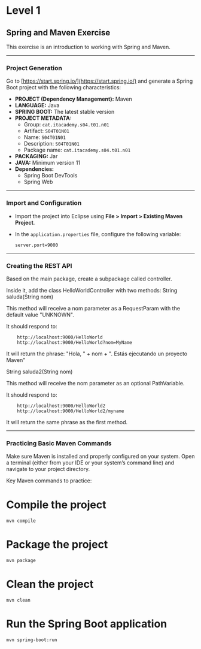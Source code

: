 # Level 1

## Spring and Maven Exercise

This exercise is an introduction to working with Spring and Maven.

---

### Project Generation

Go to [https://start.spring.io/](https://start.spring.io/) and generate a Spring Boot project with the following characteristics:

- **PROJECT (Dependency Management):** Maven  
- **LANGUAGE:** Java  
- **SPRING BOOT:** The latest stable version  
- **PROJECT METADATA:**  
  - Group: `cat.itacademy.s04.t01.n01`  
  - Artifact: `S04T01N01`  
  - Name: `S04T01N01`  
  - Description: `S04T01N01`  
  - Package name: `cat.itacademy.s04.t01.n01`  
- **PACKAGING:** Jar  
- **JAVA:** Minimum version 11  
- **Dependencies:**  
  - Spring Boot DevTools  
  - Spring Web  

---

### Import and Configuration

- Import the project into Eclipse using **File > Import > Existing Maven Project**.  
- In the `application.properties` file, configure the following variable:

  ```properties
  server.port=9000

---

### Creating the REST API

Based on the main package, create a subpackage called controller.

Inside it, add the class HelloWorldController with two methods:
String saluda(String nom)

  This method will receive a nom parameter as a RequestParam with the default value "UNKNOWN".

  It should respond to:

        http://localhost:9000/HelloWorld
        http://localhost:9000/HelloWorld?nom=MyName

  It will return the phrase:
    "Hola, " + nom + ". Estás ejecutando un proyecto Maven"

String saluda2(String nom)

  This method will receive the nom parameter as an optional PathVariable.

  It should respond to:

        http://localhost:9000/HelloWorld2
        http://localhost:9000/HelloWorld2/myname

  It will return the same phrase as the first method.

  ---

### Practicing Basic Maven Commands

Make sure Maven is installed and properly configured on your system. Open a terminal (either from your IDE or your system’s command line) and navigate to your project directory.

Key Maven commands to practice:

# Compile the project
    mvn compile

# Package the project
    mvn package

# Clean the project
    mvn clean

# Run the Spring Boot application
    mvn spring-boot:run


